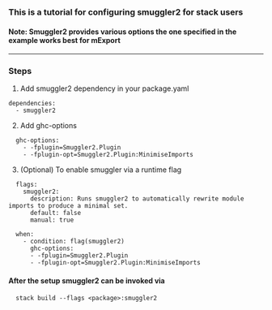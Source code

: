 ### This is a tutorial for configuring smuggler2 for stack users

#### Note: Smuggler2 provides various options the one specified in the example works best for mExport
---
### Steps

1. Add smuggler2 dependency in your package.yaml
```
dependencies:
  - smuggler2
```
2. Add ghc-options
```
  ghc-options:
    - -fplugin=Smuggler2.Plugin
    - -fplugin-opt=Smuggler2.Plugin:MinimiseImports
```
3. (Optional) To enable smuggler via a runtime flag
```
  flags:
    smuggler2:
      description: Runs smuggler2 to automatically rewrite module imports to produce a minimal set.
      default: false
      manual: true

  when:
    - condition: flag(smuggler2)
      ghc-options:
      - -fplugin=Smuggler2.Plugin
      - -fplugin-opt=Smuggler2.Plugin:MinimiseImports
```

#### After the setup smuggler2 can be invoked via
```
  stack build --flags <package>:smuggler2
```
